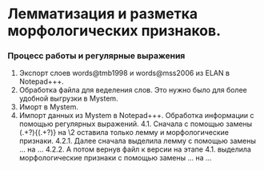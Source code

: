 # Лемматизация и разметка морфологических признаков.
### Процесс работы и регулярные выражения
1. Экспорт слоев words@tmb1998 и words@mss2006 из ELAN в Notepad+++.
2. Обработка файла для веделения слов. Это нужно было для более удобной выгрузки в Mystem.
3. Иморт в Mystem.
4. Импорт данных из Mystem в Notepad+++. Обработка информации с помощью регулярных выражений.
4.1. Сначала с помощью замены (.+?){(.+?)} на \2 оставила только лемму и морфологические признаки.
4.2.1. Далее сначала выделила лемму с помощью замены ... на ...
4.2.2. А потом вернув файл к версии на этапе 4.1. выделила морфологические признаки с помощью замены ... на ...
